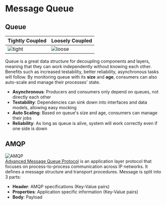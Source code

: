 # Message Queue
## Queue
| Tightly Coupled | Loosely Coupled |
| --------------- | --------------- |
| ![tight](https://i.imgur.com/Vfpk4bC.png) | ![loose](https://i.imgur.com/R9S1rSu.png ) |  

 Queue is a great data structure for decoupling components and layers, meaning that they can work independently without knowing each other. Benefits such as increased testability, better reliability, asynchronous tasks will follow. By monitoring queue with its **size** and **age**, consumers can also auto-scale and manage their processes' state.
 - **Asynchronous**: Producers and consumers only depend on queues, not directly each other
 - **Testability**: Dependencies can sink down into interfaces and data models, allowing easy mocking
 - **Auto Scaling**: Based on queue's size and age, consumers can manage their jobs
 - **Reliability**: As long as queue is alive, system will work correctly even if one side is down

## AMQP
![AMQP](https://paolopatierno.files.wordpress.com/2015/07/amqp_frame.png)  
[Advanced Message Queue Protocol](https://www.rabbitmq.com/tutorials/amqp-concepts.html) is an application layer protocol that focuses on process-to-process communication across IP networks. It defines a message structure and transport procedures. Message is split into 3 parts:
- **Header**: AMQP specifications (Key-Value pairs)
- **Properties**: Application specific information (Key-Value pairs)
- **Body**:  Payload

